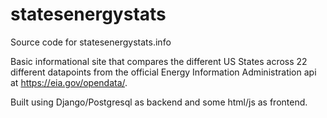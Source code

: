 # statesenergystats
Source code for statesenergystats.info

Basic informational site that compares the different US States across 
22 different datapoints from the official Energy Information Administration
api at https://eia.gov/opendata/.

Built using Django/Postgresql as backend and some html/js as frontend.
